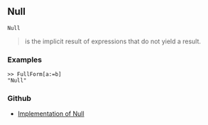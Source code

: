 ## Null

```
Null
```

> is the implicit result of expressions that do not yield a result.

### Examples

```
>> FullForm[a:=b]
"Null"
```

### Github

* [Implementation of Null](https://github.com/axkr/symja_android_library/blob/master/symja_android_library/matheclipse-core/src/main/java/org/matheclipse/core/builtin/ConstantDefinitions.java#L13) 
